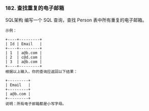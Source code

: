 ### 182. 查找重复的电子邮箱


SQL架构
编写一个 SQL 查询，查找 Person 表中所有重复的电子邮箱。

```
示例：

+----+---------+
| Id | Email   |
+----+---------+
| 1  | a@b.com |
| 2  | c@d.com |
| 3  | a@b.com |
+----+---------+
根据以上输入，你的查询应返回以下结果：

+---------+
| Email   |
+---------+
| a@b.com |
+---------+
说明：所有电子邮箱都是小写字母。
```